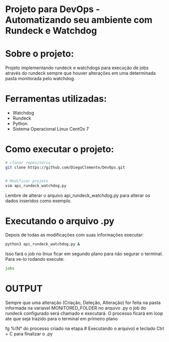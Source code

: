 # Projeto para DevOps - Automatizando seu ambiente com Rundeck e Watchdog



# Sobre o projeto:

Projeto implementando rundeck e watchdogs para execução de jobs através do rundeck sempre que houver alterações em uma determinada pasta monitorada pelo watchdog. 



# Ferramentas utilizadas:

  - Watchdog
  - Rundeck
  - Python
  - Sistema Operacional Linux CentOs 7
 

# Como executar o projeto:

```bash
# clonar repositório
git clone https://github.com/DiegoClemente/DevOps.git


# Modificar projeto
vim api_rundeck_watchdog.py
```

Lembre de alterar o arquivo api_rundeck_watchdog.py para alterar os dados inseridos como exemplo. 


# Executando o arquivo .py

Depois de todas as modificações com suas informações executar: 
```bash 
python3 api_rundeck_watchdog.py & 
```
Isso fará o job no linux ficar em segundo plano para não segurar o terminal. Para ve-lo rodando execute:
```bash
jobs
```

# OUTPUT

Sempre que uma alteração (Criação, Deleção, Alteração) for feita na pasta informada na variavel MONITORED_FOLDER no arquivo .py o job do rundeck configurado será chamado e executará. 
O processo ficará em loop ate que seja trazido para o terminal em primeiro plano

fg %(N° do processo criado na etapa # Executando o arquivo)
e teclado Ctrl + C para finalizar o .py
